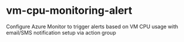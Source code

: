 # vm-cpu-monitoring-alert
Configure Azure Monitor to trigger alerts based on VM CPU usage with email/SMS notification setup via action group
